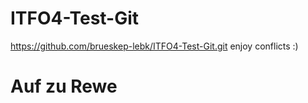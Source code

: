 # ITFO4-Test-Git
https://github.com/brueskep-lebk/ITFO4-Test-Git.git
enjoy conflicts :)







# Auf zu Rewe 